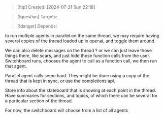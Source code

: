 
>[!tip] Created: [2024-07-21 Sun 22:18]

>[!question] Targets: 

>[!danger] Depends: 

to run multiple agents in parallel on the same thread, we may require having several copies of the thread loaded up in openai, and toggle them around.

We can also delete messages on the thread ? or we can just leave those things there, like scars, and just hide those function calls from the user.
Switchboard runs, chooses the agent to call as a function call, we then run that agent.

Parallel agent calls seem hard.  They might be done using a copy of the thread that is kept in sync, or use the completions api.

Store info about the stateboard that is showing at each point in the thread.
Have summaries for sections, and topics, of which there can be several for a particular section of the thread.

For now, the switchboard will choose from a list of all agents

